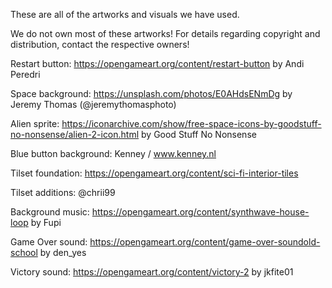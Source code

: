 These are all of the artworks and visuals we have used.

We do not own most of these artworks! For details regarding copyright and distribution, contact the respective owners!

Restart button: https://opengameart.org/content/restart-button by Andi Peredri

Space background: https://unsplash.com/photos/E0AHdsENmDg by Jeremy Thomas (@jeremythomasphoto)

Alien sprite: https://iconarchive.com/show/free-space-icons-by-goodstuff-no-nonsense/alien-2-icon.html by Good Stuff No Nonsense

Blue button background: Kenney / www.kenney.nl

Tilset foundation: https://opengameart.org/content/sci-fi-interior-tiles

Tilset additions: @chrii99

Background music: https://opengameart.org/content/synthwave-house-loop by Fupi

Game Over sound: https://opengameart.org/content/game-over-soundold-school by den_yes

Victory sound: https://opengameart.org/content/victory-2 by jkfite01